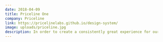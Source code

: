 ```yaml
---
date: 2018-04-09
title: Priceline One
company: Priceline
link: https://pricelinelabs.github.io/design-system/
image: uploads/priceline.jpg
description: In order to create a consistently great experience for our users, Priceline One is meant to be the single source of truth for user interface standards for both designers and developers.
---
```

